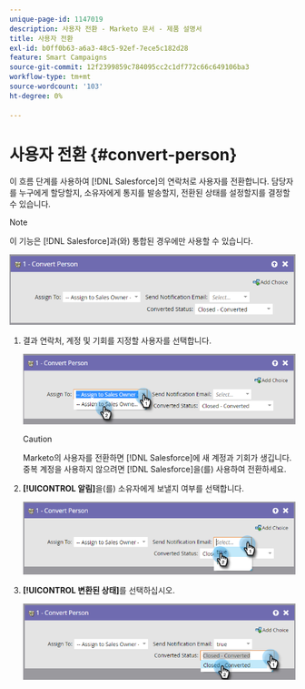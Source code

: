 ```yaml
---
unique-page-id: 1147019
description: 사용자 전환 - Marketo 문서 - 제품 설명서
title: 사용자 전환
exl-id: b0ff0b63-a6a3-48c5-92ef-7ece5c182d28
feature: Smart Campaigns
source-git-commit: 12f2399859c784095cc2c1df772c66c649106ba3
workflow-type: tm+mt
source-wordcount: '103'
ht-degree: 0%

---
```


# 사용자 전환 {#convert-person}

이 흐름 단계를 사용하여 [!DNL Salesforce]의 연락처로 사용자를 전환합니다. 담당자를 누구에게 할당할지, 소유자에게 통지를 발송할지, 전환된 상태를 설정할지를 결정할 수 있습니다.

>[!NOTE]
>
>이 기능은 [!DNL Salesforce]과(와) 통합된 경우에만 사용할 수 있습니다.

![](assets/convert-person-1.png)

1. 결과 연락처, 계정 및 기회를 지정할 사용자를 선택합니다.

   ![](assets/convert-person-2.png)

   >[!CAUTION]
   >
   >Marketo의 사용자를 전환하면 [!DNL Salesforce]에 새 계정과 기회가 생깁니다. 중복 계정을 사용하지 않으려면 [!DNL Salesforce]을(를) 사용하여 전환하세요.

1. **[!UICONTROL 알림]**&#x200B;을(를) 소유자에게 보낼지 여부를 선택합니다.

   ![](assets/convert-person-3.png)

1. **[!UICONTROL 변환된 상태]**&#x200B;를 선택하십시오.

   ![](assets/convert-person-4.png)

